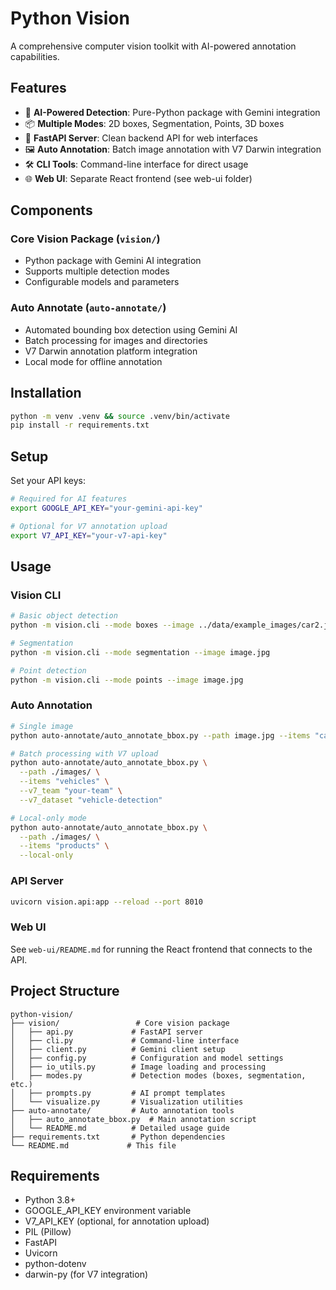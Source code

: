 # Python Vision

A comprehensive computer vision toolkit with AI-powered annotation capabilities.

## Features

- 🤖 **AI-Powered Detection**: Pure-Python package with Gemini integration
- 📦 **Multiple Modes**: 2D boxes, Segmentation, Points, 3D boxes
- 🚀 **FastAPI Server**: Clean backend API for web interfaces
- 🖼️ **Auto Annotation**: Batch image annotation with V7 Darwin integration
- 🛠️ **CLI Tools**: Command-line interface for direct usage
- 🌐 **Web UI**: Separate React frontend (see web-ui folder)

## Components

### Core Vision Package (`vision/`)
- Python package with Gemini AI integration
- Supports multiple detection modes
- Configurable models and parameters

### Auto Annotate (`auto-annotate/`)
- Automated bounding box detection using Gemini AI
- Batch processing for images and directories
- V7 Darwin annotation platform integration
- Local mode for offline annotation

## Installation

```bash
python -m venv .venv && source .venv/bin/activate
pip install -r requirements.txt
```

## Setup

Set your API keys:
```bash
# Required for AI features
export GOOGLE_API_KEY="your-gemini-api-key"

# Optional for V7 annotation upload
export V7_API_KEY="your-v7-api-key"
```

## Usage

### Vision CLI
```bash
# Basic object detection
python -m vision.cli --mode boxes --image ../data/example_images/car2.jpeg --max-input-size 640 --output-pixels

# Segmentation
python -m vision.cli --mode segmentation --image image.jpg

# Point detection
python -m vision.cli --mode points --image image.jpg
```

### Auto Annotation
```bash
# Single image
python auto-annotate/auto_annotate_bbox.py --path image.jpg --items "cars"

# Batch processing with V7 upload
python auto-annotate/auto_annotate_bbox.py \
  --path ./images/ \
  --items "vehicles" \
  --v7_team "your-team" \
  --v7_dataset "vehicle-detection"

# Local-only mode
python auto-annotate/auto_annotate_bbox.py \
  --path ./images/ \
  --items "products" \
  --local-only
```

### API Server
```bash
uvicorn vision.api:app --reload --port 8010
```

### Web UI
See `web-ui/README.md` for running the React frontend that connects to the API.

## Project Structure

```
python-vision/
├── vision/                 # Core vision package
│   ├── api.py             # FastAPI server
│   ├── cli.py             # Command-line interface
│   ├── client.py          # Gemini client setup
│   ├── config.py          # Configuration and model settings
│   ├── io_utils.py        # Image loading and processing
│   ├── modes.py           # Detection modes (boxes, segmentation, etc.)
│   ├── prompts.py         # AI prompt templates
│   └── visualize.py       # Visualization utilities
├── auto-annotate/         # Auto annotation tools
│   ├── auto_annotate_bbox.py  # Main annotation script
│   └── README.md          # Detailed usage guide
├── requirements.txt       # Python dependencies
└── README.md             # This file
```

## Requirements

- Python 3.8+
- GOOGLE_API_KEY environment variable
- V7_API_KEY (optional, for annotation upload)
- PIL (Pillow)
- FastAPI
- Uvicorn
- python-dotenv
- darwin-py (for V7 integration)
